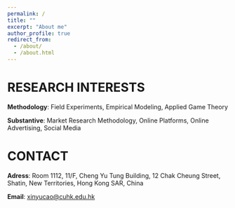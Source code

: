 ```yaml
---
permalink: /
title: ""
excerpt: "About me"
author_profile: true
redirect_from: 
  - /about/
  - /about.html
---
```


RESEARCH INTERESTS
======
**Methodology**: Field Experiments, Empirical Modeling, Applied Game Theory

**Substantive**: Market Research Methodology, Online Platforms, Online Advertising, Social Media

CONTACT
======
**Adress**: Room 1112, 11/F, Cheng Yu Tung Building, 12 Chak Cheung Street, Shatin, New Territories, Hong Kong SAR, China

**Email**: xinyucao@cuhk.edu.hk